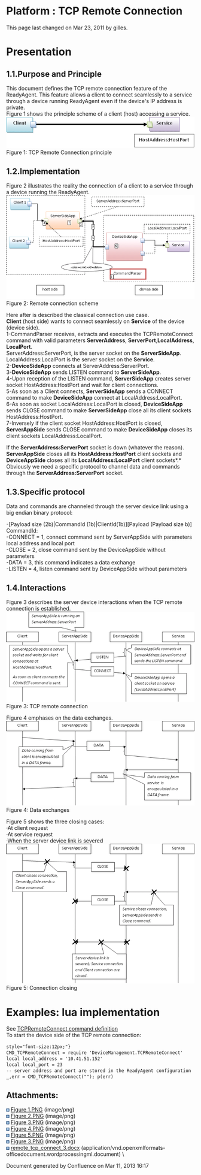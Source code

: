 Platform : TCP Remote Connection
================================

This page last changed on Mar 23, 2011 by gilles.

Presentation
============

1.1.Purpose and Principle
-------------------------

This document defines the TCP remote connection feature of the
ReadyAgent. This feature allows a client to connect seamlessly to a
service through a device running ReadyAgent even if the device's IP
address is private.\
 Figure 1 shows the principle scheme of a client (host) accessing a
service.\
 ![image](attachments/21038809/21528632.png)\
 Figure 1: TCP Remote Connection principle

1.2.Implementation
------------------

Figure 2 illustrates the reality the connection of a client to a service
through a device running the ReadyAgent.\
 ![image](attachments/21038809/21528633.png)\
 Figure 2: Remote connection scheme

Here after is described the classical connection use case.\
 **Client** (host side) wants to connect seamlessly on **Service** of
the device (device side).\
 1-CommandParser receives, extracts and executes the TCPRemoteConnect
command with valid parameters **ServerAddress**,
**ServerPort**,**LocalAddress**, **LocalPort**.\
 ServerAddress:ServerPort, is the server socket on the
**ServerSideApp**. LocalAddress:LocalPort is the server socket on the
**Service**.\
 2-**DeviceSideApp** connects at ServerAddress:ServerPort.\
 3-**DeviceSideApp** sends LISTEN command to **ServerSideApp**.\
 4-Upon reception of the LISTEN command, **ServerSideApp** creates
server socket HostAddress:HostPort and wait for client connections.\
 5-As soon as a Client connects, **ServerSideApp** sends a CONNECT
command to make **DeviceSideApp** connect at LocalAddress:LocalPort.\
 6-As soon as socket LocalAddress:LocalPort is closed, **DeviceSideApp**
sends CLOSE command to make **ServerSideApp** close all its client
sockets HostAddress:HostPort.\
 7-Inversely if the client socket HostAddress:HostPort is closed,
**ServerAppSide** sends CLOSE command to make **DeviceSideApp** closes
its client sockets LocalAddress:LocalPort.

If the **ServerAddress:ServerPort** socket is down (whatever the
reason). **ServerAppSide** closes all its **HostAddress:HostPort**
client sockets and **DeviceAppSide** closes all its
**LocalAddress:LocalPort** client sockets\*.\*\
 Obviously we need a specific protocol to channel data and commands
through the **ServerAddress:ServerPort** socket.

1.3.Specific protocol
---------------------

Data and commands are channeled through the server device link using a
big endian binary protocol:

-[Payload size (2b)|CommandId (1b)|ClientId(1b)][Payload (Payload size
b)]\
 CommandId:\
 -CONNECT = 1, connect command sent by ServerAppSide with parameters
local address and local port\
 -CLOSE = 2, close command sent by the DeviceAppSide without parameters\
 -DATA = 3, this command indicates a data exchange\
 -LISTEN = 4, listen command sent by DeviceAppSide without parameters

1.4.Interactions
----------------

Figure 3 describes the server device interactions when the TCP remote
connection is established.\
 ![image](attachments/21038809/21528634.png)\
 Figure 3: TCP remote connection

Figure 4 emphases on the data exchanges.\
 ![image](attachments/21038809/21528635.png)\
 Figure 4: Data exchanges

Figure 5 shows the three closing cases:\
 ·At client request\
 ·At service request\
 ·When the server device link is severed\
 ![image](attachments/21038809/21528636.png)\
 Figure 5: Connection closing

Examples: lua implementation
============================

See [TCPRemoteConnect command definition](Device%2BManagement.html)\
 To start the device side of the TCP remote connection:

~~~~ {.theme: .Confluence; .brush: .java; .gutter: .false
style="font-size:12px;"}
CMD_TCPRemoteConnect = require 'DeviceManagement.TCPRemoteConnect'
local local_address = '10.41.51.152'
local local_port = 23
-- server address and port are stored in the ReadyAgent configuration
_,err = CMD_TCPRemoteConnect(""); p(err)
~~~~

Attachments:
------------

![image](images/icons/bullet_blue.gif) [Figure
1.PNG](attachments/21038809/21528632.png) (image/png) \
 ![image](images/icons/bullet_blue.gif) [Figure
2.PNG](attachments/21038809/21528633.png) (image/png) \
 ![image](images/icons/bullet_blue.gif) [Figure
3.PNG](attachments/21038809/23396359.png) (image/png) \
 ![image](images/icons/bullet_blue.gif) [Figure
4.PNG](attachments/21038809/21528635.png) (image/png) \
 ![image](images/icons/bullet_blue.gif) [Figure
5.PNG](attachments/21038809/21528636.png) (image/png) \
 ![image](images/icons/bullet_blue.gif) [Figure
3.PNG](attachments/21038809/21528634.png) (image/png) \
 ![image](images/icons/bullet_blue.gif)
[remote\_tcp\_connect\_3.docx](attachments/21038809/23396360.docx)
(application/vnd.openxmlformats-officedocument.wordprocessingml.document)
\

Document generated by Confluence on Mar 11, 2013 16:17
